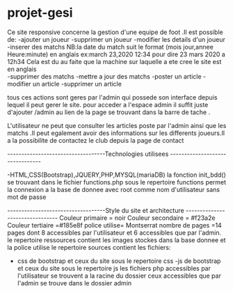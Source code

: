 # projet-gesi

Ce site responsive concerne la gestion d'une equipe de foot .Il est possible de:
-ajouter un joueur 
-supprimer un joueur
-modifier les details d'un joueur
-inserer des matchs 
  NB:la date du match suit le format (mois jour,annee Heure:minute) en anglais ex:march 23,2020 12:34
  pour dire 23 mars 2020 a 12h34
  Cela est du au faite que la machine sur laquelle a ete cree le site est en anglais  
-supprimer des matchs
-mettre a jour des matchs
-poster un article
-modifier un article
-supprimer un article

tous ces actions sont geres par l'admin qui possede son interface depuis lequel il peut gerer le site.
pour acceder a l'espace admin il suffit juste d'ajouter /admin au lien de la page se trouvant dans la barre de tache . 

L'utilisateur ne peut que consulter les articles poste par l'admin ainsi que les matchs .Il peut egalement avoir des informations sur les differents joueurs.Il a la possibilite de contactez le club depuis la page de contact 

-----------------------------------Technologies utilisees --------------------------------

-HTML,CSS(Bootstrap),JQUERY,PHP,MYSQL(mariaDB)
 la fonction init_bdd() se trouvant dans le fichier functions.php sous le repertoire functions permet la connexion a la base de donnee avec root comme nom d'utilisateur sans mot de passe

-----------------------------------Style du site et architecture --------------------------------
Couleur primaire = noir
Couleur secondaire = #f23a2e
Couleur tertiaire =#185e8f
police utilise= Montserrat 
nombre de pages =14 pages dont 8 accessibles par l'utilisateur et 6 accessibles que par l'admin.
le repertoire ressources contient les images stockes dans la base donnee et la police utilise
le repertoire sources contient les fichiers:
- css de bootstrap et ceux du site sous le repertoire css
-js de bootstrap et ceux du site sous le repertoire js
les fichiers php accessibles par l'utilisateur se trouvent a la racine du dossier
ceux accessibles que par l'admin se trouve dans le dossier admin


